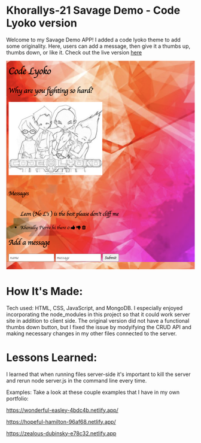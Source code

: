 # Khorallys-21 Savage Demo - Code Lyoko version

Welcome to my Savage Demo APP! I added a code lyoko theme to add some originality. Here, users can add a message, then give it a thumbs up, thumbs down, or like it. Check out the live version [here](https://savagecodelyoko.herokuapp.com/)

![To-Do List Express](background2.jpg)

# How It's Made:
Tech used: HTML, CSS, JavaScript, and MongoDB. I especially enjoyed incorporating the node_modules in this project so that it could work server site in addition to client side. The original version did not have a functional thumbs down button, but I fixed the issue by modyifying the CRUD API and making necessary changes in my other files connected to the server.



# Lessons Learned:
I learned that when running files server-side it's important to kill the server and rerun node server.js in the command line every time.

Examples:
Take a look at these couple examples that I have in my own portfolio:

https://wonderful-easley-4bdc4b.netlify.app/

https://hopeful-hamilton-96af68.netlify.app/

https://zealous-dubinsky-e78c32.netlify.app
